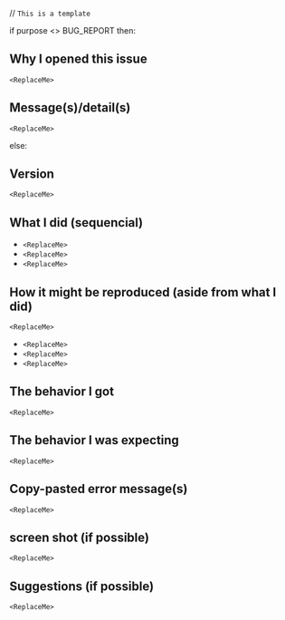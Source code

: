 // `This is a template`

if purpose <> BUG_REPORT then:

## Why I opened this issue

`<ReplaceMe>`

## Message(s)/detail(s)

`<ReplaceMe>`




else:

## Version

`<ReplaceMe>`

## What I did (sequencial)

- `<ReplaceMe>`
- `<ReplaceMe>`
- `<ReplaceMe>`

## How it might be reproduced (aside from what I did)

`<ReplaceMe>`

- `<ReplaceMe>`
- `<ReplaceMe>`
- `<ReplaceMe>`

## The behavior I got

`<ReplaceMe>`

## The behavior I was expecting

`<ReplaceMe>`

## Copy-pasted error message(s)

```
<ReplaceMe>
```

## screen shot (if possible)

`<ReplaceMe>`

## Suggestions (if possible)

`<ReplaceMe>`
